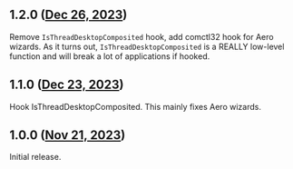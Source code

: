## 1.2.0 ([Dec 26, 2023](https://github.com/ramensoftware/windhawk-mods/blob/b47219234aced7b977db2e1833aa5bc0006f79e0/mods/dwm-unextend-frames.wh.cpp))

Remove `IsThreadDesktopComposited` hook, add comctl32 hook for Aero wizards. As it turns out, `IsThreadDesktopComposited` is a REALLY low-level function and will break a lot of applications if hooked.

## 1.1.0 ([Dec 23, 2023](https://github.com/ramensoftware/windhawk-mods/blob/6f9ba7f4499d1e16ede82d0a2c44cdd8ad6295a5/mods/dwm-unextend-frames.wh.cpp))

Hook IsThreadDesktopComposited. This mainly fixes Aero wizards.

## 1.0.0 ([Nov 21, 2023](https://github.com/ramensoftware/windhawk-mods/blob/73631efe39f232421878841a4fe1b543e674bbe0/mods/dwm-unextend-frames.wh.cpp))

Initial release.
